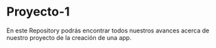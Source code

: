 # Proyecto-1
En este Repository podrás encontrar todos nuestros avances acerca de nuestro proyecto de la creación de una app. 
